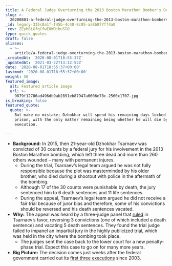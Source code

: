 ```yaml
---
title: A Federal Judge Overturning the 2013 Boston Marathon Bomber's Death Sentences.
slug: >-
  20200801-a-federal-judge-overturning-the-2013-boston-marathon-bombers-death-sentences
_id: legacy-335c0a1f-f45b-4c48-8c05-aa8b077ff4a0
_rev: ZEyhBiGfgCfwE8WOjbuSlO
type: quick_quotes
draft: false
aliases:
  - >-
    article/a-federal-judge-overturning-the-2013-boston-marathon-bombers-death-sentences/
_createdAt: '2020-08-01T18:55:37Z'
_updatedAt: '2021-03-22T13:12:52Z'
date: '2020-08-01T18:55:37+00:00'
lastmod: '2020-08-01T18:55:37+00:00'
weight: 50
featured_image:
  alt: Featured article image
  url: >-
    9879f12786ad496db9ab2891eb87947a6606e78c-2560x1707.jpg
is_breaking: false
featured_quote:
  quote: >-
    But make no mistake: Dzhokhar will spend his remaining days locked up in
    prison, with the only matter remaining being whether he will die by
    execution.

---
```

* **Background:** In 2015, then 21-year-old Dzhokhar Tsarnaev was convicted of 30 counts by a federal jury for his involvement in the 2013 Boston Marathon bombing, which left three dead and more than 260 others wounded – many with permanent injures.
  * During the trial, Tsarnaev’s legal team argued he was not fully responsible because the plot was masterminded by his older brother, who died during a shootout with police in the aftermath of the bombing.
  * Although 17 of the 30 counts were punishable by death, the jury sentenced him to 6 death sentences and 11 life sentences.
  * During the appeal, Tsarnaev’s legal team argued he did not receive a fair trial because of juror bias and therefore, some of his convictions should be reversed and his death sentences vacated.
* **Why:** The appeal was heard by a three-judge panel that [ruled](http://media.ca1.uscourts.gov/pdf.opinions/16-6001P-01A.pdf) in Tsarnaev’s favor, reversing 3 convictions (one of which included a death sentence) and vacating 5 death sentences. They found the trial judge failed to impanel an impartial jury in the highly publicized trial, which was held in the city where the bombing took place.
  * The judges sent the case back to the lower court for a new penalty-phase trial. Expect this case to go on for many more years.
* **Big Picture:** The decision comes just weeks after the federal government carried out its [first three executions](https://www.bop.gov/about/history/federal_executions.jsp) since 2003.